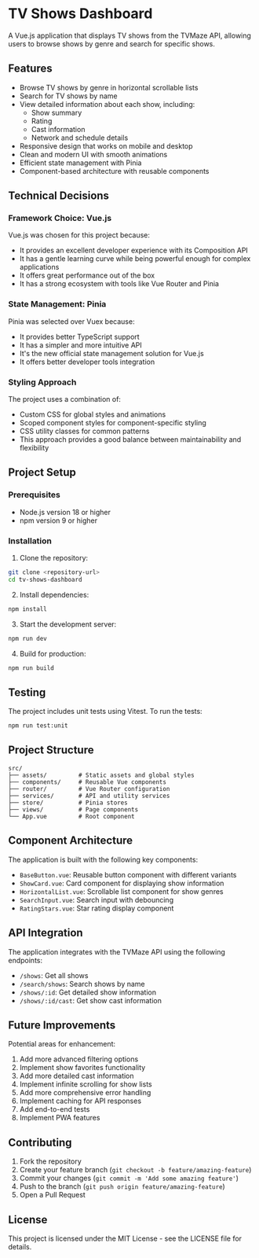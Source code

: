 # TV Shows Dashboard

A Vue.js application that displays TV shows from the TVMaze API, allowing users to browse shows by genre and search for specific shows.

## Features

- Browse TV shows by genre in horizontal scrollable lists
- Search for TV shows by name
- View detailed information about each show, including:
  - Show summary
  - Rating
  - Cast information
  - Network and schedule details
- Responsive design that works on mobile and desktop
- Clean and modern UI with smooth animations
- Efficient state management with Pinia
- Component-based architecture with reusable components

## Technical Decisions

### Framework Choice: Vue.js

Vue.js was chosen for this project because:

- It provides an excellent developer experience with its Composition API
- It has a gentle learning curve while being powerful enough for complex applications
- It offers great performance out of the box
- It has a strong ecosystem with tools like Vue Router and Pinia

### State Management: Pinia

Pinia was selected over Vuex because:

- It provides better TypeScript support
- It has a simpler and more intuitive API
- It's the new official state management solution for Vue.js
- It offers better developer tools integration

### Styling Approach

The project uses a combination of:

- Custom CSS for global styles and animations
- Scoped component styles for component-specific styling
- CSS utility classes for common patterns
- This approach provides a good balance between maintainability and flexibility

## Project Setup

### Prerequisites

- Node.js version 18 or higher
- npm version 9 or higher

### Installation

1. Clone the repository:

```bash
git clone <repository-url>
cd tv-shows-dashboard
```

2. Install dependencies:

```bash
npm install
```

3. Start the development server:

```bash
npm run dev
```

4. Build for production:

```bash
npm run build
```

## Testing

The project includes unit tests using Vitest. To run the tests:

```bash
npm run test:unit
```

## Project Structure

```
src/
├── assets/         # Static assets and global styles
├── components/     # Reusable Vue components
├── router/         # Vue Router configuration
├── services/       # API and utility services
├── store/          # Pinia stores
├── views/          # Page components
└── App.vue         # Root component
```

## Component Architecture

The application is built with the following key components:

- `BaseButton.vue`: Reusable button component with different variants
- `ShowCard.vue`: Card component for displaying show information
- `HorizontalList.vue`: Scrollable list component for show genres
- `SearchInput.vue`: Search input with debouncing
- `RatingStars.vue`: Star rating display component

## API Integration

The application integrates with the TVMaze API using the following endpoints:

- `/shows`: Get all shows
- `/search/shows`: Search shows by name
- `/shows/:id`: Get detailed show information
- `/shows/:id/cast`: Get show cast information

## Future Improvements

Potential areas for enhancement:

1. Add more advanced filtering options
2. Implement show favorites functionality
3. Add more detailed cast information
4. Implement infinite scrolling for show lists
5. Add more comprehensive error handling
6. Implement caching for API responses
7. Add end-to-end tests
8. Implement PWA features

## Contributing

1. Fork the repository
2. Create your feature branch (`git checkout -b feature/amazing-feature`)
3. Commit your changes (`git commit -m 'Add some amazing feature'`)
4. Push to the branch (`git push origin feature/amazing-feature`)
5. Open a Pull Request

## License

This project is licensed under the MIT License - see the LICENSE file for details.
